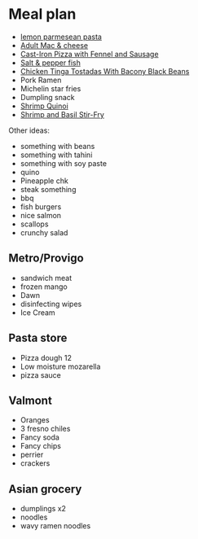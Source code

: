# Meal plan

- [lemon parmesean pasta](https://www.bonappetit.com/recipe/pasta-with-brown-butter-whole-lemon-and-parmesan)
- [Adult Mac & cheese](https://www.bonappetit.com/recipe/adult-mac-and-cheese)
- [Cast-Iron Pizza with Fennel and Sausage](https://www.bonappetit.com/recipe/cast-iron-pizza-with-fennel-and-sausage)
- [Salt & pepper fish](https://www.bonappetit.com/recipe/salt-and-pepper-fish)
- [Chicken Tinga Tostadas With Bacony Black Beans](https://www.bonappetit.com/recipe/chicken-tinga-tostadas)
- Pork Ramen
- Michelin star fries
- Dumpling snack
- [Shrimp Quinoi](https://www.bonappetit.com/story/indian-ish-shrimp-quinoa-pulao)
- [Shrimp and Basil Stir-Fry](https://www.bonappetit.com/recipe/shrimp-and-basil-stir-fry)

Other ideas:

- something with beans
- something with tahini
- something with soy paste
- quino
- Pineapple chk
- steak something
- bbq
- fish burgers
- nice salmon
- scallops
- crunchy salad

## Metro/Provigo

- sandwich meat
- frozen mango
- Dawn
- disinfecting wipes
- Ice Cream

## Pasta store

- Pizza dough 12
- Low moisture mozarella
- pizza sauce

## Valmont

- Oranges
- 3 fresno chiles
- Fancy soda
- Fancy chips
- perrier
- crackers

## Asian grocery

- dumplings x2
- noodles
- wavy ramen noodles

